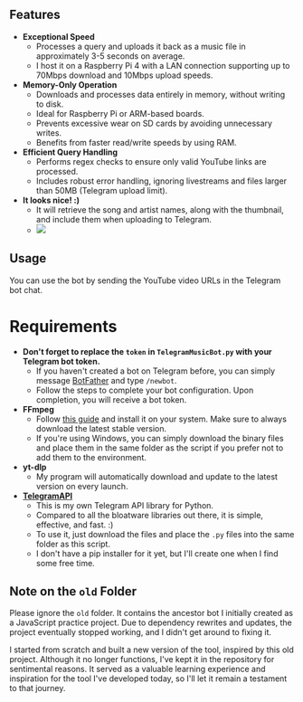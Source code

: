 ## Features
- **Exceptional Speed**  
  - Processes a query and uploads it back as a music file in approximately 3-5 seconds on average.  
  - I host it on a Raspberry Pi 4 with a LAN connection supporting up to 70Mbps download and 10Mbps upload speeds.
- **Memory-Only Operation**  
  - Downloads and processes data entirely in memory, without writing to disk.  
  - Ideal for Raspberry Pi or ARM-based boards.  
  - Prevents excessive wear on SD cards by avoiding unnecessary writes.  
  - Benefits from faster read/write speeds by using RAM.
- **Efficient Query Handling**  
  - Performs regex checks to ensure only valid YouTube links are processed.  
  - Includes robust error handling, ignoring livestreams and files larger than 50MB (Telegram upload limit).
- **It looks nice! :)**
  - It will retrieve the song and artist names, along with the thumbnail, and include them when uploading to Telegram.
  - ![](https://i.imgur.com/9RAHcq8.jpeg)

## Usage
You can use the bot by sending the YouTube video URLs in the Telegram bot chat.

# Requirements
- **Don't forget to replace the `token` in `TelegramMusicBot.py` with your Telegram bot token.**
  - If you haven't created a bot on Telegram before, you can simply message [BotFather](https://t.me/botfather) and type `/newbot`.
  - Follow the steps to complete your bot configuration. Upon completion, you will receive a bot token.
- **FFmpeg**
  - Follow [this guide](https://www.hostinger.com/tutorials/how-to-install-ffmpeg) and install it on your system. Make sure to always download the latest stable version.
  - If you're using Windows, you can simply download the binary files and place them in the same folder as the script if you prefer not to add them to the environment.
- **yt-dlp**
  - My program will automatically download and update to the latest version on every launch.
- **[TelegramAPI](https://github.com/mishka/TelegramAPI)**
  - This is my own Telegram API library for Python.
  - Compared to all the bloatware libraries out there, it is simple, effective, and fast. :)
  - To use it, just download the files and place the `.py` files into the same folder as this script.
  - I don't have a pip installer for it yet, but I'll create one when I find some free time.

## Note on the `old` Folder
Please ignore the `old` folder. It contains the ancestor bot I initially created as a JavaScript practice project. Due to dependency rewrites and updates, the project eventually stopped working, and I didn't get around to fixing it.

I started from scratch and built a new version of the tool, inspired by this old project. Although it no longer functions, I've kept it in the repository for sentimental reasons. It served as a valuable learning experience and inspiration for the tool I've developed today, so I'll let it remain a testament to that journey.
